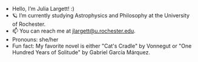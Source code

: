 - Hello, I’m Julia Largett! :)
- 🪐 I’m currently studying Astrophysics and Philosophy at the University of Rochester.
- 📫 You can reach me at jlargett@u.rochester.edu.
- Pronouns: she/her
- Fun fact: My favorite novel is either "Cat's Cradle" by Vonnegut or "One Hundred Years of Solitude" by Gabriel García Márquez.

<!---
jlargett/jlargett is a ✨ special ✨ repository because its `README.md` (this file) appears on your GitHub profile.
You can click the Preview link to take a look at your changes.
--->

